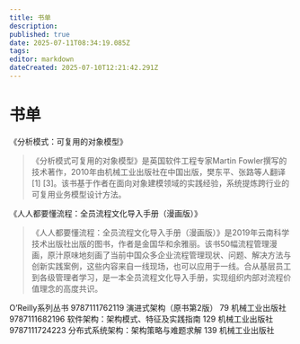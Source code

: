 ```yaml
---
title: 书单
description: 
published: true
date: 2025-07-11T08:34:19.085Z
tags: 
editor: markdown
dateCreated: 2025-07-10T12:21:42.291Z
---
```


# 书单

《分析模式：可复用的对象模型》
> 《分析模式可复用的对象模型》是英国软件工程专家Martin Fowler撰写的技术著作，2010年由机械工业出版社在中国出版，樊东平、张路等人翻译 [1] [3]。该书基于作者在面向对象建模领域的实践经验，系统提炼跨行业的可复用业务模型设计方法。

《人人都要懂流程：全员流程文化导入手册（漫画版）》
> 《人人都要懂流程：全员流程文化导入手册（漫画版）》是2019年云南科学技术出版社出版的图书，作者是金国华和余雅丽。该书50幅流程管理漫画，原汁原味地刻画了当前中国众多企业流程管理现状、问题、解决方法与创新实践案例，这些内容来自一线现场，也可以应用于一线。合从基层员工到各级管理者学习，是一本全员流程文化导入手册，实现组织内部对流程价值理念的高度共识。


O’Reilly系列丛书
9787111762119	演进式架构（原书第2版）	79	机械工业出版社
9787111682196	软件架构：架构模式、特征及实践指南	129	机械工业出版社
9787111724223	分布式系统架构：架构策略与难题求解	139	机械工业出版社
